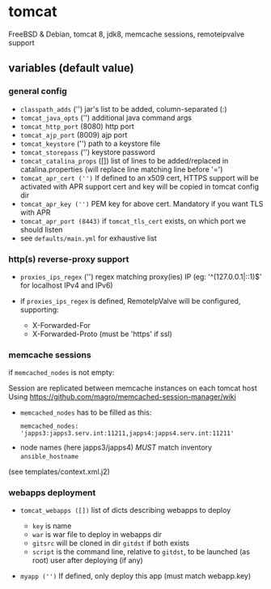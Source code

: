 # tomcat

FreeBSD & Debian, tomcat 8, jdk8, memcache sessions, remoteipvalve support

## variables (default value)

### general config

* `classpath_adds` ('')
  jar's list to be added, column-separated (:)
* `tomcat_java_opts` ('')
  additional java command args
* `tomcat_http_port` (8080)
  http port
* `tomcat_ajp_port` (8009)
  ajp port
* `tomcat_keystore` ('')
  path to a keystore file
* `tomcat_storepass` ('')
  keystore password
* `tomcat_catalina_props` ([])
  list of lines to be added/replaced in catalina.properties
  (will replace line matching line before '=')
* `tomcat_apr_cert ('')`
  If defined to an x509 cert, HTTPS support will be activated with APR support
  cert and key will be copied in tomcat config dir
* `tomcat_apr_key ('')`
  PEM key for above cert. Mandatory if you want TLS with APR
* `tomcat_apr_port (8443)`
  if `tomcat_tls_cert` exists, on which port we should listen
* see `defaults/main.yml` for exhaustive list

### http(s) reverse-proxy support

* `proxies_ips_regex` ('')
  regex matching proxy(ies) IP (eg: '^(127\.0\.0\.1|::1)$' for localhost IPv4 and IPv6)

* if `proxies_ips_regex` is defined, RemoteIpValve will be configured, supporting:
  * X-Forwarded-For
  * X-Forwarded-Proto (must be 'https' if ssl)

### memcache sessions

if `memcached_nodes` is not empty:

Session are replicated between memcache instances on each tomcat host 
Using https://github.com/magro/memcached-session-manager/wiki

* `memcached_nodes` has to be filled as this:
<code><pre>memcached_nodes: 'japps3:japps3.serv.int:11211,japps4:japps4.serv.int:11211'</pre></code>
* node names (here japps3/japps4) *MUST* match inventory `ansible_hostname`

(see templates/context.xml.j2)

### webapps deployment

* `tomcat_webapps ([])` list of dicts describing webapps to deploy
  * `key` is name
  * `war` is war file to deploy in webapps dir
  * `gitsrc` will be cloned in dir `gitdst` if both exists
  * `script` is the command line, relative to `gitdst`, to be launched (as root) user after deploying (if any)

* `myapp ('')` If defined, only deploy this app (must match webapp.key)
